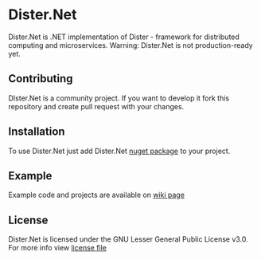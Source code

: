 # Dister.Net

Dister.Net is .NET implementation of Dister - framework for distributed computing and microservices. Warning: Dister.Net is not production-ready yet.

## Contributing
DIster.Net is a community project. If you want to develop it fork this repository and create pull request with your changes.

## Installation
To use Dister.Net just add Dister.Net [nuget package](https://www.nuget.org/packages/Dister.Net/) to your project.

## Example
Example code and projects are available on [wiki page](https://github.com/DisterFramework/Dister.Net/wiki)

## License
Dister.Net is licensed under the GNU Lesser General Public License v3.0. For more info view [license file](https://github.com/DisterFramework/Dister.Net/blob/master/LICENSE)
